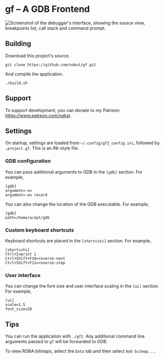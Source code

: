 # **gf** – A GDB Frontend

![Screenshot of the debugger's interface, showing the source view, breakpoints list, call stack and command prompt.](https://cdn.discordapp.com/attachments/462643277321994245/795277703943159818/image.png)

## Building

Download this project's source.

    git clone https://github.com/nakst/gf.git

And compile the application.

    ./build.sh

## Support

To support development, you can donate to my Patreon: https://www.patreon.com/nakst.

## Settings

On startup, settings are loaded from `~/.config/gf2_config.ini`, followed by `.project.gf`. This is an INI-style file.

### GDB configuration

You can pass additional arguments to GDB in the `[gdb]` section. For example,

    [gdb]
    argument=-nx
    argument=-ex record

You can also change the location of the GDB executable. For example,

    [gdb]
    path=/home/a/opt/gdb

### Custom keyboard shortcuts

Keyboard shortcuts are placed in the `[shortcuts]` section. For example,

    [shortcuts]
    Ctrl+I=print i
    Ctrl+Shift+F10=reverse-next
    Ctrl+Shift+F11=reverse-step

### User interface

You can change the font size and user interface scaling in the `[ui]` section. For example,

    [ui]
    scale=1.5
    font_size=20

## Tips

You can run the application with `./gf2`. Any additional command line arguments passed to `gf` will be forwarded to GDB.

To view RGBA bitmaps, select the `Data` tab and then select `Add bitmap...`.
